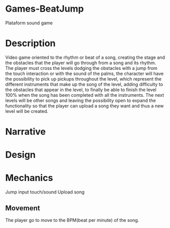 # Games-BeatJump
Plataform sound game

# Description
Video game oriented to the rhythm or beat of a song, creating the stage and the obstacles that the player will go through from a song and its rhythm. The player must cross the levels dodging the obstacles with a jump from the touch interaction or with the sound of the palms, the character will have the possibility to pick up pickups throughout the level, which represent the different instruments that make up the song of the level, adding difficulty to the obstacles that appear in the level, to finally be able to finish the level 100% when the song has been completed with all the instruments. The next levels will be other songs and leaving the possibility open to expand the functionality so that the player can upload a song they want and thus a new level will be created.

# Narrative

# Design

# Mechanics
Jump
input touch/sound
Upload song

## Movement
The player go to move to the BPM(beat per minute) of the song.



